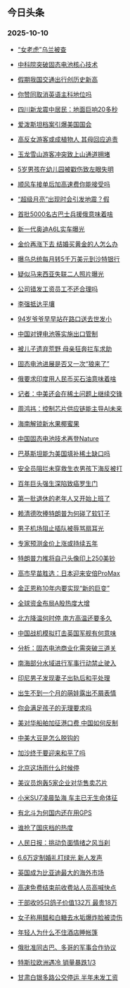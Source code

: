 ## 今日头条 
### 2025-10-10

+ [“女老虎”乌兰被查](https://www.toutiao.com/trending/7559190316423692339/?category_name=topic_innerflow&event_type=hot_board&log_pb=%257B%2522category_name%2522%253A%2522topic_innerflow%2522%252C%2522cluster_type%2522%253A%25222%2522%252C%2522enter_from%2522%253A%2522click_category%2522%252C%2522entrance_hotspot%2522%253A%2522outside%2522%252C%2522event_type%2522%253A%2522hot_board%2522%252C%2522hot_board_cluster_id%2522%253A%25227559190316423692339%2522%252C%2522hot_board_impr_id%2522%253A%252220251010010952F6CC940AD9E51E43CBB1%2522%252C%2522jump_page%2522%253A%2522hot_board_page%2522%252C%2522location%2522%253A%2522news_hot_card%2522%252C%2522page_location%2522%253A%2522hot_board_page%2522%252C%2522source%2522%253A%2522trending_tab%2522%252C%2522style_id%2522%253A%252240132%2522%252C%2522title%2522%253A%2522%25E2%2580%259C%25E5%25A5%25B3%25E8%2580%2581%25E8%2599%258E%25E2%2580%259D%25E4%25B9%258C%25E5%2585%25B0%25E8%25A2%25AB%25E6%259F%25A5%2522%257D&rank=&style_id=40132&topic_id=7559190316423692339)

+ [中科院突破固态电池核心技术](https://www.toutiao.com/trending/7559188721443032639/?category_name=topic_innerflow&event_type=hot_board&log_pb=%257B%2522category_name%2522%253A%2522topic_innerflow%2522%252C%2522cluster_type%2522%253A%252213%2522%252C%2522enter_from%2522%253A%2522click_category%2522%252C%2522entrance_hotspot%2522%253A%2522outside%2522%252C%2522event_type%2522%253A%2522hot_board%2522%252C%2522hot_board_cluster_id%2522%253A%25227559188721443032639%2522%252C%2522hot_board_impr_id%2522%253A%252220251010010952F6CC940AD9E51E43CBB1%2522%252C%2522jump_page%2522%253A%2522hot_board_page%2522%252C%2522location%2522%253A%2522news_hot_card%2522%252C%2522page_location%2522%253A%2522hot_board_page%2522%252C%2522source%2522%253A%2522trending_tab%2522%252C%2522style_id%2522%253A%252240132%2522%252C%2522title%2522%253A%2522%25E4%25B8%25AD%25E7%25A7%2591%25E9%2599%25A2%25E7%25AA%2581%25E7%25A0%25B4%25E5%259B%25BA%25E6%2580%2581%25E7%2594%25B5%25E6%25B1%25A0%25E6%25A0%25B8%25E5%25BF%2583%25E6%258A%2580%25E6%259C%25AF%2522%257D&rank=&style_id=40132&topic_id=7559188721443032639)

+ [假期我国交通出行创历史新高](https://www.toutiao.com/article/7559074495626052130)

+ [你赞同取消英语主科地位吗](https://www.toutiao.com/trending/7559072431734931483/?category_name=topic_innerflow&event_type=hot_board&log_pb=%257B%2522category_name%2522%253A%2522topic_innerflow%2522%252C%2522cluster_type%2522%253A%252210%2522%252C%2522enter_from%2522%253A%2522click_category%2522%252C%2522entrance_hotspot%2522%253A%2522outside%2522%252C%2522event_type%2522%253A%2522hot_board%2522%252C%2522hot_board_cluster_id%2522%253A%25227559072431734931483%2522%252C%2522hot_board_impr_id%2522%253A%252220251010010952F6CC940AD9E51E43CBB1%2522%252C%2522jump_page%2522%253A%2522hot_board_page%2522%252C%2522location%2522%253A%2522news_hot_card%2522%252C%2522page_location%2522%253A%2522hot_board_page%2522%252C%2522source%2522%253A%2522trending_tab%2522%252C%2522style_id%2522%253A%252240132%2522%252C%2522title%2522%253A%2522%25E4%25BD%25A0%25E8%25B5%259E%25E5%2590%258C%25E5%258F%2596%25E6%25B6%2588%25E8%258B%25B1%25E8%25AF%25AD%25E4%25B8%25BB%25E7%25A7%2591%25E5%259C%25B0%25E4%25BD%258D%25E5%2590%2597%2522%257D&rank=&style_id=40132&topic_id=7559072431734931483)

+ [四川新龙震中居民：地面巨响20多秒](https://www.toutiao.com/trending/7559124224351309363/?category_name=topic_innerflow&event_type=hot_board&log_pb=%257B%2522category_name%2522%253A%2522topic_innerflow%2522%252C%2522cluster_type%2522%253A%25221%2522%252C%2522enter_from%2522%253A%2522click_category%2522%252C%2522entrance_hotspot%2522%253A%2522outside%2522%252C%2522event_type%2522%253A%2522hot_board%2522%252C%2522hot_board_cluster_id%2522%253A%25227559124224351309363%2522%252C%2522hot_board_impr_id%2522%253A%252220251010010952F6CC940AD9E51E43CBB1%2522%252C%2522jump_page%2522%253A%2522hot_board_page%2522%252C%2522location%2522%253A%2522news_hot_card%2522%252C%2522page_location%2522%253A%2522hot_board_page%2522%252C%2522source%2522%253A%2522trending_tab%2522%252C%2522style_id%2522%253A%252240132%2522%252C%2522title%2522%253A%2522%25E5%259B%259B%25E5%25B7%259D%25E6%2596%25B0%25E9%25BE%2599%25E9%259C%2587%25E4%25B8%25AD%25E5%25B1%2585%25E6%25B0%2591%25EF%25BC%259A%25E5%259C%25B0%25E9%259D%25A2%25E5%25B7%25A8%25E5%2593%258D20%25E5%25A4%259A%25E7%25A7%2592%2522%257D&rank=&style_id=40132&topic_id=7559124224351309363)

+ [爱泼斯坦档案引爆美国国会](https://www.toutiao.com/trending/7559210423195536915/?category_name=topic_innerflow&event_type=hot_board&log_pb=%257B%2522category_name%2522%253A%2522topic_innerflow%2522%252C%2522cluster_type%2522%253A%252213%2522%252C%2522enter_from%2522%253A%2522click_category%2522%252C%2522entrance_hotspot%2522%253A%2522outside%2522%252C%2522event_type%2522%253A%2522hot_board%2522%252C%2522hot_board_cluster_id%2522%253A%25227559210423195536915%2522%252C%2522hot_board_impr_id%2522%253A%252220251010010952F6CC940AD9E51E43CBB1%2522%252C%2522jump_page%2522%253A%2522hot_board_page%2522%252C%2522location%2522%253A%2522news_hot_card%2522%252C%2522page_location%2522%253A%2522hot_board_page%2522%252C%2522source%2522%253A%2522trending_tab%2522%252C%2522style_id%2522%253A%252240132%2522%252C%2522title%2522%253A%2522%25E7%2588%25B1%25E6%25B3%25BC%25E6%2596%25AF%25E5%259D%25A6%25E6%25A1%25A3%25E6%25A1%2588%25E5%25BC%2595%25E7%2588%2586%25E7%25BE%258E%25E5%259B%25BD%25E5%259B%25BD%25E4%25BC%259A%2522%257D&rank=&style_id=40132&topic_id=7559210423195536915)

+ [高反女游客或成植物人 其母回应追责](https://www.toutiao.com/trending/7558569106921062446/?category_name=topic_innerflow&event_type=hot_board&log_pb=%257B%2522category_name%2522%253A%2522topic_innerflow%2522%252C%2522cluster_type%2522%253A%25226%2522%252C%2522enter_from%2522%253A%2522click_category%2522%252C%2522entrance_hotspot%2522%253A%2522outside%2522%252C%2522event_type%2522%253A%2522hot_board%2522%252C%2522hot_board_cluster_id%2522%253A%25227558569106921062446%2522%252C%2522hot_board_impr_id%2522%253A%252220251010010952F6CC940AD9E51E43CBB1%2522%252C%2522jump_page%2522%253A%2522hot_board_page%2522%252C%2522location%2522%253A%2522news_hot_card%2522%252C%2522page_location%2522%253A%2522hot_board_page%2522%252C%2522source%2522%253A%2522trending_tab%2522%252C%2522style_id%2522%253A%252240132%2522%252C%2522title%2522%253A%2522%25E9%25AB%2598%25E5%258F%258D%25E5%25A5%25B3%25E6%25B8%25B8%25E5%25AE%25A2%25E6%2588%2596%25E6%2588%2590%25E6%25A4%258D%25E7%2589%25A9%25E4%25BA%25BA%2B%25E5%2585%25B6%25E6%25AF%258D%25E5%259B%259E%25E5%25BA%2594%25E8%25BF%25BD%25E8%25B4%25A3%2522%257D&rank=&style_id=40132&topic_id=7558569106921062446)

+ [玉龙雪山游客冲突致上山通道拥堵](https://www.toutiao.com/trending/7559078865827397651/?category_name=topic_innerflow&event_type=hot_board&log_pb=%257B%2522category_name%2522%253A%2522topic_innerflow%2522%252C%2522cluster_type%2522%253A%25226%2522%252C%2522enter_from%2522%253A%2522click_category%2522%252C%2522entrance_hotspot%2522%253A%2522outside%2522%252C%2522event_type%2522%253A%2522hot_board%2522%252C%2522hot_board_cluster_id%2522%253A%25227559078865827397651%2522%252C%2522hot_board_impr_id%2522%253A%252220251010010952F6CC940AD9E51E43CBB1%2522%252C%2522jump_page%2522%253A%2522hot_board_page%2522%252C%2522location%2522%253A%2522news_hot_card%2522%252C%2522page_location%2522%253A%2522hot_board_page%2522%252C%2522source%2522%253A%2522trending_tab%2522%252C%2522style_id%2522%253A%252240132%2522%252C%2522title%2522%253A%2522%25E7%258E%2589%25E9%25BE%2599%25E9%259B%25AA%25E5%25B1%25B1%25E6%25B8%25B8%25E5%25AE%25A2%25E5%2586%25B2%25E7%25AA%2581%25E8%2587%25B4%25E4%25B8%258A%25E5%25B1%25B1%25E9%2580%259A%25E9%2581%2593%25E6%258B%25A5%25E5%25A0%25B5%2522%257D&rank=&style_id=40132&topic_id=7559078865827397651)

+ [5岁男孩在幼儿园被戳伤致左眼失明](https://www.toutiao.com/trending/7558629009345806390/?category_name=topic_innerflow&event_type=hot_board&log_pb=%257B%2522category_name%2522%253A%2522topic_innerflow%2522%252C%2522cluster_type%2522%253A%25226%2522%252C%2522enter_from%2522%253A%2522click_category%2522%252C%2522entrance_hotspot%2522%253A%2522outside%2522%252C%2522event_type%2522%253A%2522hot_board%2522%252C%2522hot_board_cluster_id%2522%253A%25227558629009345806390%2522%252C%2522hot_board_impr_id%2522%253A%252220251010010952F6CC940AD9E51E43CBB1%2522%252C%2522jump_page%2522%253A%2522hot_board_page%2522%252C%2522location%2522%253A%2522news_hot_card%2522%252C%2522page_location%2522%253A%2522hot_board_page%2522%252C%2522source%2522%253A%2522trending_tab%2522%252C%2522style_id%2522%253A%252240132%2522%252C%2522title%2522%253A%25225%25E5%25B2%2581%25E7%2594%25B7%25E5%25AD%25A9%25E5%259C%25A8%25E5%25B9%25BC%25E5%2584%25BF%25E5%259B%25AD%25E8%25A2%25AB%25E6%2588%25B3%25E4%25BC%25A4%25E8%2587%25B4%25E5%25B7%25A6%25E7%259C%25BC%25E5%25A4%25B1%25E6%2598%258E%2522%257D&rank=&style_id=40132&topic_id=7558629009345806390)

+ [顺风车接单后加高速费你能接受吗](https://www.toutiao.com/trending/7558923049232678931/?category_name=topic_innerflow&event_type=hot_board&log_pb=%257B%2522category_name%2522%253A%2522topic_innerflow%2522%252C%2522cluster_type%2522%253A%252210%2522%252C%2522enter_from%2522%253A%2522click_category%2522%252C%2522entrance_hotspot%2522%253A%2522outside%2522%252C%2522event_type%2522%253A%2522hot_board%2522%252C%2522hot_board_cluster_id%2522%253A%25227558923049232678931%2522%252C%2522hot_board_impr_id%2522%253A%252220251010010952F6CC940AD9E51E43CBB1%2522%252C%2522jump_page%2522%253A%2522hot_board_page%2522%252C%2522location%2522%253A%2522news_hot_card%2522%252C%2522page_location%2522%253A%2522hot_board_page%2522%252C%2522source%2522%253A%2522trending_tab%2522%252C%2522style_id%2522%253A%252240132%2522%252C%2522title%2522%253A%2522%25E9%25A1%25BA%25E9%25A3%258E%25E8%25BD%25A6%25E6%258E%25A5%25E5%258D%2595%25E5%2590%258E%25E5%258A%25A0%25E9%25AB%2598%25E9%2580%259F%25E8%25B4%25B9%25E4%25BD%25A0%25E8%2583%25BD%25E6%258E%25A5%25E5%258F%2597%25E5%2590%2597%2522%257D&rank=&style_id=40132&topic_id=7558923049232678931)

+ [“超级月亮”出现时会引发地震？假](https://www.toutiao.com/trending/7559221563191525417/?category_name=topic_innerflow&event_type=hot_board&log_pb=%257B%2522category_name%2522%253A%2522topic_innerflow%2522%252C%2522cluster_type%2522%253A%25222%2522%252C%2522enter_from%2522%253A%2522click_category%2522%252C%2522entrance_hotspot%2522%253A%2522outside%2522%252C%2522event_type%2522%253A%2522hot_board%2522%252C%2522hot_board_cluster_id%2522%253A%25227559221563191525417%2522%252C%2522hot_board_impr_id%2522%253A%252220251010010952F6CC940AD9E51E43CBB1%2522%252C%2522jump_page%2522%253A%2522hot_board_page%2522%252C%2522location%2522%253A%2522news_hot_card%2522%252C%2522page_location%2522%253A%2522hot_board_page%2522%252C%2522source%2522%253A%2522trending_tab%2522%252C%2522style_id%2522%253A%252240132%2522%252C%2522title%2522%253A%2522%25E2%2580%259C%25E8%25B6%2585%25E7%25BA%25A7%25E6%259C%2588%25E4%25BA%25AE%25E2%2580%259D%25E5%2587%25BA%25E7%258E%25B0%25E6%2597%25B6%25E4%25BC%259A%25E5%25BC%2595%25E5%258F%2591%25E5%259C%25B0%25E9%259C%2587%25EF%25BC%259F%25E5%2581%2587%2522%257D&rank=&style_id=40132&topic_id=7559221563191525417)

+ [首批5000名古巴士兵援俄意味着啥](https://www.toutiao.com/trending/7559148847474150954/?category_name=topic_innerflow&event_type=hot_board&log_pb=%257B%2522category_name%2522%253A%2522topic_innerflow%2522%252C%2522cluster_type%2522%253A%252213%2522%252C%2522enter_from%2522%253A%2522click_category%2522%252C%2522entrance_hotspot%2522%253A%2522outside%2522%252C%2522event_type%2522%253A%2522hot_board%2522%252C%2522hot_board_cluster_id%2522%253A%25227559148847474150954%2522%252C%2522hot_board_impr_id%2522%253A%252220251010010952F6CC940AD9E51E43CBB1%2522%252C%2522jump_page%2522%253A%2522hot_board_page%2522%252C%2522location%2522%253A%2522news_hot_card%2522%252C%2522page_location%2522%253A%2522hot_board_page%2522%252C%2522source%2522%253A%2522trending_tab%2522%252C%2522style_id%2522%253A%252240132%2522%252C%2522title%2522%253A%2522%25E9%25A6%2596%25E6%2589%25B95000%25E5%2590%258D%25E5%258F%25A4%25E5%25B7%25B4%25E5%25A3%25AB%25E5%2585%25B5%25E6%258F%25B4%25E4%25BF%2584%25E6%2584%258F%25E5%2591%25B3%25E7%259D%2580%25E5%2595%25A5%2522%257D&rank=&style_id=40132&topic_id=7559148847474150954)

+ [新一代奥迪A6L实车曝光](https://www.toutiao.com/trending/7558350514426478628/?category_name=topic_innerflow&event_type=hot_board&log_pb=%257B%2522category_name%2522%253A%2522topic_innerflow%2522%252C%2522cluster_type%2522%253A%25222%2522%252C%2522enter_from%2522%253A%2522click_category%2522%252C%2522entrance_hotspot%2522%253A%2522outside%2522%252C%2522event_type%2522%253A%2522hot_board%2522%252C%2522hot_board_cluster_id%2522%253A%25227558350514426478628%2522%252C%2522hot_board_impr_id%2522%253A%252220251010010952F6CC940AD9E51E43CBB1%2522%252C%2522jump_page%2522%253A%2522hot_board_page%2522%252C%2522location%2522%253A%2522news_hot_card%2522%252C%2522page_location%2522%253A%2522hot_board_page%2522%252C%2522source%2522%253A%2522trending_tab%2522%252C%2522style_id%2522%253A%252240132%2522%252C%2522title%2522%253A%2522%25E6%2596%25B0%25E4%25B8%2580%25E4%25BB%25A3%25E5%25A5%25A5%25E8%25BF%25AAA6L%25E5%25AE%259E%25E8%25BD%25A6%25E6%259B%259D%25E5%2585%2589%2522%257D&rank=&style_id=40132&topic_id=7558350514426478628)

+ [金价再涨下去 结婚买黄金的人怎么办](https://www.toutiao.com/trending/7559159167122935339/?category_name=topic_innerflow&event_type=hot_board&log_pb=%257B%2522category_name%2522%253A%2522topic_innerflow%2522%252C%2522cluster_type%2522%253A%252213%2522%252C%2522enter_from%2522%253A%2522click_category%2522%252C%2522entrance_hotspot%2522%253A%2522outside%2522%252C%2522event_type%2522%253A%2522hot_board%2522%252C%2522hot_board_cluster_id%2522%253A%25227559159167122935339%2522%252C%2522hot_board_impr_id%2522%253A%252220251010010952F6CC940AD9E51E43CBB1%2522%252C%2522jump_page%2522%253A%2522hot_board_page%2522%252C%2522location%2522%253A%2522news_hot_card%2522%252C%2522page_location%2522%253A%2522hot_board_page%2522%252C%2522source%2522%253A%2522trending_tab%2522%252C%2522style_id%2522%253A%252240132%2522%252C%2522title%2522%253A%2522%25E9%2587%2591%25E4%25BB%25B7%25E5%2586%258D%25E6%25B6%25A8%25E4%25B8%258B%25E5%258E%25BB%2B%25E7%25BB%2593%25E5%25A9%259A%25E4%25B9%25B0%25E9%25BB%2584%25E9%2587%2591%25E7%259A%2584%25E4%25BA%25BA%25E6%2580%258E%25E4%25B9%2588%25E5%258A%259E%2522%257D&rank=&style_id=40132&topic_id=7559159167122935339)

+ [曝乌总统每月转5千万美元到沙特银行](https://www.toutiao.com/trending/7558850633474883620/?category_name=topic_innerflow&event_type=hot_board&log_pb=%257B%2522category_name%2522%253A%2522topic_innerflow%2522%252C%2522cluster_type%2522%253A%25220%2522%252C%2522enter_from%2522%253A%2522click_category%2522%252C%2522entrance_hotspot%2522%253A%2522outside%2522%252C%2522event_type%2522%253A%2522hot_board%2522%252C%2522hot_board_cluster_id%2522%253A%25227558850633474883620%2522%252C%2522hot_board_impr_id%2522%253A%252220251010010952F6CC940AD9E51E43CBB1%2522%252C%2522jump_page%2522%253A%2522hot_board_page%2522%252C%2522location%2522%253A%2522news_hot_card%2522%252C%2522page_location%2522%253A%2522hot_board_page%2522%252C%2522source%2522%253A%2522trending_tab%2522%252C%2522style_id%2522%253A%252240132%2522%252C%2522title%2522%253A%2522%25E6%259B%259D%25E4%25B9%258C%25E6%2580%25BB%25E7%25BB%259F%25E6%25AF%258F%25E6%259C%2588%25E8%25BD%25AC5%25E5%258D%2583%25E4%25B8%2587%25E7%25BE%258E%25E5%2585%2583%25E5%2588%25B0%25E6%25B2%2599%25E7%2589%25B9%25E9%2593%25B6%25E8%25A1%258C%2522%257D&rank=&style_id=40132&topic_id=7558850633474883620)

+ [疑似马来西亚失联二人照片曝光](https://www.toutiao.com/trending/7558410299029258290/?category_name=topic_innerflow&event_type=hot_board&log_pb=%257B%2522category_name%2522%253A%2522topic_innerflow%2522%252C%2522cluster_type%2522%253A%25221%2522%252C%2522enter_from%2522%253A%2522click_category%2522%252C%2522entrance_hotspot%2522%253A%2522outside%2522%252C%2522event_type%2522%253A%2522hot_board%2522%252C%2522hot_board_cluster_id%2522%253A%25227558410299029258290%2522%252C%2522hot_board_impr_id%2522%253A%252220251010010952F6CC940AD9E51E43CBB1%2522%252C%2522jump_page%2522%253A%2522hot_board_page%2522%252C%2522location%2522%253A%2522news_hot_card%2522%252C%2522page_location%2522%253A%2522hot_board_page%2522%252C%2522source%2522%253A%2522trending_tab%2522%252C%2522style_id%2522%253A%252240132%2522%252C%2522title%2522%253A%2522%25E7%2596%2591%25E4%25BC%25BC%25E9%25A9%25AC%25E6%259D%25A5%25E8%25A5%25BF%25E4%25BA%259A%25E5%25A4%25B1%25E8%2581%2594%25E4%25BA%258C%25E4%25BA%25BA%25E7%2585%25A7%25E7%2589%2587%25E6%259B%259D%25E5%2585%2589%2522%257D&rank=&style_id=40132&topic_id=7558410299029258290)

+ [公司错发工资员工不还合理吗](https://www.toutiao.com/trending/7559128006799933503/?category_name=topic_innerflow&event_type=hot_board&log_pb=%257B%2522category_name%2522%253A%2522topic_innerflow%2522%252C%2522cluster_type%2522%253A%252210%2522%252C%2522enter_from%2522%253A%2522click_category%2522%252C%2522entrance_hotspot%2522%253A%2522outside%2522%252C%2522event_type%2522%253A%2522hot_board%2522%252C%2522hot_board_cluster_id%2522%253A%25227559128006799933503%2522%252C%2522hot_board_impr_id%2522%253A%252220251010010952F6CC940AD9E51E43CBB1%2522%252C%2522jump_page%2522%253A%2522hot_board_page%2522%252C%2522location%2522%253A%2522news_hot_card%2522%252C%2522page_location%2522%253A%2522hot_board_page%2522%252C%2522source%2522%253A%2522trending_tab%2522%252C%2522style_id%2522%253A%252240132%2522%252C%2522title%2522%253A%2522%25E5%2585%25AC%25E5%258F%25B8%25E9%2594%2599%25E5%258F%2591%25E5%25B7%25A5%25E8%25B5%2584%25E5%2591%2598%25E5%25B7%25A5%25E4%25B8%258D%25E8%25BF%2598%25E5%2590%2588%25E7%2590%2586%25E5%2590%2597%2522%257D&rank=&style_id=40132&topic_id=7559128006799933503)

+ [李强抵达平壤](https://www.toutiao.com/trending/7558294411412078628/?category_name=topic_innerflow&event_type=hot_board&log_pb=%257B%2522category_name%2522%253A%2522topic_innerflow%2522%252C%2522cluster_type%2522%253A%25222%2522%252C%2522enter_from%2522%253A%2522click_category%2522%252C%2522entrance_hotspot%2522%253A%2522outside%2522%252C%2522event_type%2522%253A%2522hot_board%2522%252C%2522hot_board_cluster_id%2522%253A%25227558294411412078628%2522%252C%2522hot_board_impr_id%2522%253A%252220251010010952F6CC940AD9E51E43CBB1%2522%252C%2522jump_page%2522%253A%2522hot_board_page%2522%252C%2522location%2522%253A%2522news_hot_card%2522%252C%2522page_location%2522%253A%2522hot_board_page%2522%252C%2522source%2522%253A%2522trending_tab%2522%252C%2522style_id%2522%253A%252240132%2522%252C%2522title%2522%253A%2522%25E6%259D%258E%25E5%25BC%25BA%25E6%258A%25B5%25E8%25BE%25BE%25E5%25B9%25B3%25E5%25A3%25A4%2522%257D&rank=&style_id=40132&topic_id=7558294411412078628)

+ [94岁爷爷早早站在路口送去世发小](https://www.toutiao.com/trending/7558767512725389355/?category_name=topic_innerflow&event_type=hot_board&log_pb=%257B%2522category_name%2522%253A%2522topic_innerflow%2522%252C%2522cluster_type%2522%253A%25224%2522%252C%2522enter_from%2522%253A%2522click_category%2522%252C%2522entrance_hotspot%2522%253A%2522outside%2522%252C%2522event_type%2522%253A%2522hot_board%2522%252C%2522hot_board_cluster_id%2522%253A%25227558767512725389355%2522%252C%2522hot_board_impr_id%2522%253A%252220251010010952F6CC940AD9E51E43CBB1%2522%252C%2522jump_page%2522%253A%2522hot_board_page%2522%252C%2522location%2522%253A%2522news_hot_card%2522%252C%2522page_location%2522%253A%2522hot_board_page%2522%252C%2522source%2522%253A%2522trending_tab%2522%252C%2522style_id%2522%253A%252240132%2522%252C%2522title%2522%253A%252294%25E5%25B2%2581%25E7%2588%25B7%25E7%2588%25B7%25E6%2597%25A9%25E6%2597%25A9%25E7%25AB%2599%25E5%259C%25A8%25E8%25B7%25AF%25E5%258F%25A3%25E9%2580%2581%25E5%258E%25BB%25E4%25B8%2596%25E5%258F%2591%25E5%25B0%258F%2522%257D&rank=&style_id=40132&topic_id=7558767512725389355)

+ [中国对锂电池等实施出口管制](https://www.toutiao.com/trending/7559144907575197706/?category_name=topic_innerflow&event_type=hot_board&log_pb=%257B%2522category_name%2522%253A%2522topic_innerflow%2522%252C%2522cluster_type%2522%253A%25228%2522%252C%2522enter_from%2522%253A%2522click_category%2522%252C%2522entrance_hotspot%2522%253A%2522outside%2522%252C%2522event_type%2522%253A%2522hot_board%2522%252C%2522hot_board_cluster_id%2522%253A%25227559144907575197706%2522%252C%2522hot_board_impr_id%2522%253A%252220251010010952F6CC940AD9E51E43CBB1%2522%252C%2522jump_page%2522%253A%2522hot_board_page%2522%252C%2522location%2522%253A%2522news_hot_card%2522%252C%2522page_location%2522%253A%2522hot_board_page%2522%252C%2522source%2522%253A%2522trending_tab%2522%252C%2522style_id%2522%253A%252240132%2522%252C%2522title%2522%253A%2522%25E4%25B8%25AD%25E5%259B%25BD%25E5%25AF%25B9%25E9%2594%2582%25E7%2594%25B5%25E6%25B1%25A0%25E7%25AD%2589%25E5%25AE%259E%25E6%2596%25BD%25E5%2587%25BA%25E5%258F%25A3%25E7%25AE%25A1%25E5%2588%25B6%2522%257D&rank=&style_id=40132&topic_id=7559144907575197706)

+ [被儿子遗弃荒野 母亲狂奔拦车求助](https://www.toutiao.com/trending/7558999202651488275/?category_name=topic_innerflow&event_type=hot_board&log_pb=%257B%2522category_name%2522%253A%2522topic_innerflow%2522%252C%2522cluster_type%2522%253A%25228%2522%252C%2522enter_from%2522%253A%2522click_category%2522%252C%2522entrance_hotspot%2522%253A%2522outside%2522%252C%2522event_type%2522%253A%2522hot_board%2522%252C%2522hot_board_cluster_id%2522%253A%25227558999202651488275%2522%252C%2522hot_board_impr_id%2522%253A%252220251010010952F6CC940AD9E51E43CBB1%2522%252C%2522jump_page%2522%253A%2522hot_board_page%2522%252C%2522location%2522%253A%2522news_hot_card%2522%252C%2522page_location%2522%253A%2522hot_board_page%2522%252C%2522source%2522%253A%2522trending_tab%2522%252C%2522style_id%2522%253A%252240132%2522%252C%2522title%2522%253A%2522%25E8%25A2%25AB%25E5%2584%25BF%25E5%25AD%2590%25E9%2581%2597%25E5%25BC%2583%25E8%258D%2592%25E9%2587%258E%2B%25E6%25AF%258D%25E4%25BA%25B2%25E7%258B%2582%25E5%25A5%2594%25E6%258B%25A6%25E8%25BD%25A6%25E6%25B1%2582%25E5%258A%25A9%2522%257D&rank=&style_id=40132&topic_id=7558999202651488275)

+ [固态电池进展是否又一次“狼来了”](https://www.toutiao.com/trending/7559222987472244250/?category_name=topic_innerflow&event_type=hot_board&log_pb=%257B%2522category_name%2522%253A%2522topic_innerflow%2522%252C%2522cluster_type%2522%253A%252213%2522%252C%2522enter_from%2522%253A%2522click_category%2522%252C%2522entrance_hotspot%2522%253A%2522outside%2522%252C%2522event_type%2522%253A%2522hot_board%2522%252C%2522hot_board_cluster_id%2522%253A%25227559222987472244250%2522%252C%2522hot_board_impr_id%2522%253A%252220251010010952F6CC940AD9E51E43CBB1%2522%252C%2522jump_page%2522%253A%2522hot_board_page%2522%252C%2522location%2522%253A%2522news_hot_card%2522%252C%2522page_location%2522%253A%2522hot_board_page%2522%252C%2522source%2522%253A%2522trending_tab%2522%252C%2522style_id%2522%253A%252240132%2522%252C%2522title%2522%253A%2522%25E5%259B%25BA%25E6%2580%2581%25E7%2594%25B5%25E6%25B1%25A0%25E8%25BF%259B%25E5%25B1%2595%25E6%2598%25AF%25E5%2590%25A6%25E5%258F%2588%25E4%25B8%2580%25E6%25AC%25A1%25E2%2580%259C%25E7%258B%25BC%25E6%259D%25A5%25E4%25BA%2586%25E2%2580%259D%2522%257D&rank=&style_id=40132&topic_id=7559222987472244250)

+ [俄要求印度用人民币买石油意味着啥](https://www.toutiao.com/trending/7559157439108255251/?category_name=topic_innerflow&event_type=hot_board&log_pb=%257B%2522category_name%2522%253A%2522topic_innerflow%2522%252C%2522cluster_type%2522%253A%252213%2522%252C%2522enter_from%2522%253A%2522click_category%2522%252C%2522entrance_hotspot%2522%253A%2522outside%2522%252C%2522event_type%2522%253A%2522hot_board%2522%252C%2522hot_board_cluster_id%2522%253A%25227559157439108255251%2522%252C%2522hot_board_impr_id%2522%253A%252220251010010952F6CC940AD9E51E43CBB1%2522%252C%2522jump_page%2522%253A%2522hot_board_page%2522%252C%2522location%2522%253A%2522news_hot_card%2522%252C%2522page_location%2522%253A%2522hot_board_page%2522%252C%2522source%2522%253A%2522trending_tab%2522%252C%2522style_id%2522%253A%252240132%2522%252C%2522title%2522%253A%2522%25E4%25BF%2584%25E8%25A6%2581%25E6%25B1%2582%25E5%258D%25B0%25E5%25BA%25A6%25E7%2594%25A8%25E4%25BA%25BA%25E6%25B0%2591%25E5%25B8%2581%25E4%25B9%25B0%25E7%259F%25B3%25E6%25B2%25B9%25E6%2584%258F%25E5%2591%25B3%25E7%259D%2580%25E5%2595%25A5%2522%257D&rank=&style_id=40132&topic_id=7559157439108255251)

+ [记者：中美还会在稀土问题上继续交锋](https://www.toutiao.com/trending/7559218046980607497/?category_name=topic_innerflow&event_type=hot_board&log_pb=%257B%2522category_name%2522%253A%2522topic_innerflow%2522%252C%2522cluster_type%2522%253A%252213%2522%252C%2522enter_from%2522%253A%2522click_category%2522%252C%2522entrance_hotspot%2522%253A%2522outside%2522%252C%2522event_type%2522%253A%2522hot_board%2522%252C%2522hot_board_cluster_id%2522%253A%25227559218046980607497%2522%252C%2522hot_board_impr_id%2522%253A%252220251010010952F6CC940AD9E51E43CBB1%2522%252C%2522jump_page%2522%253A%2522hot_board_page%2522%252C%2522location%2522%253A%2522news_hot_card%2522%252C%2522page_location%2522%253A%2522hot_board_page%2522%252C%2522source%2522%253A%2522trending_tab%2522%252C%2522style_id%2522%253A%252240132%2522%252C%2522title%2522%253A%2522%25E8%25AE%25B0%25E8%2580%2585%25EF%25BC%259A%25E4%25B8%25AD%25E7%25BE%258E%25E8%25BF%2598%25E4%25BC%259A%25E5%259C%25A8%25E7%25A8%2580%25E5%259C%259F%25E9%2597%25AE%25E9%25A2%2598%25E4%25B8%258A%25E7%25BB%25A7%25E7%25BB%25AD%25E4%25BA%25A4%25E9%2594%258B%2522%257D&rank=&style_id=40132&topic_id=7559218046980607497)

+ [周鸿祎：控制芯片供应链能主导AI未来](https://www.toutiao.com/trending/7559233227404086823/?category_name=topic_innerflow&event_type=hot_board&log_pb=%257B%2522category_name%2522%253A%2522topic_innerflow%2522%252C%2522cluster_type%2522%253A%252213%2522%252C%2522enter_from%2522%253A%2522click_category%2522%252C%2522entrance_hotspot%2522%253A%2522outside%2522%252C%2522event_type%2522%253A%2522hot_board%2522%252C%2522hot_board_cluster_id%2522%253A%25227559233227404086823%2522%252C%2522hot_board_impr_id%2522%253A%252220251010010952F6CC940AD9E51E43CBB1%2522%252C%2522jump_page%2522%253A%2522hot_board_page%2522%252C%2522location%2522%253A%2522news_hot_card%2522%252C%2522page_location%2522%253A%2522hot_board_page%2522%252C%2522source%2522%253A%2522trending_tab%2522%252C%2522style_id%2522%253A%252240132%2522%252C%2522title%2522%253A%2522%25E5%2591%25A8%25E9%25B8%25BF%25E7%25A5%258E%25EF%25BC%259A%25E6%258E%25A7%25E5%2588%25B6%25E8%258A%25AF%25E7%2589%2587%25E4%25BE%259B%25E5%25BA%2594%25E9%2593%25BE%25E8%2583%25BD%25E4%25B8%25BB%25E5%25AF%25BCAI%25E6%259C%25AA%25E6%259D%25A5%2522%257D&rank=&style_id=40132&topic_id=7559233227404086823)

+ [海南解锁新水果椰蜜果](https://www.toutiao.com/trending/7559015984493985838/?category_name=topic_innerflow&event_type=hot_board&log_pb=%257B%2522category_name%2522%253A%2522topic_innerflow%2522%252C%2522cluster_type%2522%253A%25220%2522%252C%2522enter_from%2522%253A%2522click_category%2522%252C%2522entrance_hotspot%2522%253A%2522outside%2522%252C%2522event_type%2522%253A%2522hot_board%2522%252C%2522hot_board_cluster_id%2522%253A%25227559015984493985838%2522%252C%2522hot_board_impr_id%2522%253A%252220251010010952F6CC940AD9E51E43CBB1%2522%252C%2522jump_page%2522%253A%2522hot_board_page%2522%252C%2522location%2522%253A%2522news_hot_card%2522%252C%2522page_location%2522%253A%2522hot_board_page%2522%252C%2522source%2522%253A%2522trending_tab%2522%252C%2522style_id%2522%253A%252240132%2522%252C%2522title%2522%253A%2522%25E6%25B5%25B7%25E5%258D%2597%25E8%25A7%25A3%25E9%2594%2581%25E6%2596%25B0%25E6%25B0%25B4%25E6%259E%259C%25E6%25A4%25B0%25E8%259C%259C%25E6%259E%259C%2522%257D&rank=&style_id=40132&topic_id=7559015984493985838)

+ [中国固态电池技术再登Nature](https://www.toutiao.com/trending/7559177925518429746/?category_name=topic_innerflow&event_type=hot_board&log_pb=%257B%2522category_name%2522%253A%2522topic_innerflow%2522%252C%2522cluster_type%2522%253A%252213%2522%252C%2522enter_from%2522%253A%2522click_category%2522%252C%2522entrance_hotspot%2522%253A%2522outside%2522%252C%2522event_type%2522%253A%2522hot_board%2522%252C%2522hot_board_cluster_id%2522%253A%25227559177925518429746%2522%252C%2522hot_board_impr_id%2522%253A%252220251010010952F6CC940AD9E51E43CBB1%2522%252C%2522jump_page%2522%253A%2522hot_board_page%2522%252C%2522location%2522%253A%2522news_hot_card%2522%252C%2522page_location%2522%253A%2522hot_board_page%2522%252C%2522source%2522%253A%2522trending_tab%2522%252C%2522style_id%2522%253A%252240132%2522%252C%2522title%2522%253A%2522%25E4%25B8%25AD%25E5%259B%25BD%25E5%259B%25BA%25E6%2580%2581%25E7%2594%25B5%25E6%25B1%25A0%25E6%258A%2580%25E6%259C%25AF%25E5%2586%258D%25E7%2599%25BBNature%2522%257D&rank=&style_id=40132&topic_id=7559177925518429746)

+ [巴基斯坦能为美国填补稀土缺口吗](https://www.toutiao.com/trending/7559169403758054939/?category_name=topic_innerflow&event_type=hot_board&log_pb=%257B%2522category_name%2522%253A%2522topic_innerflow%2522%252C%2522cluster_type%2522%253A%252213%2522%252C%2522enter_from%2522%253A%2522click_category%2522%252C%2522entrance_hotspot%2522%253A%2522outside%2522%252C%2522event_type%2522%253A%2522hot_board%2522%252C%2522hot_board_cluster_id%2522%253A%25227559169403758054939%2522%252C%2522hot_board_impr_id%2522%253A%252220251010010952F6CC940AD9E51E43CBB1%2522%252C%2522jump_page%2522%253A%2522hot_board_page%2522%252C%2522location%2522%253A%2522news_hot_card%2522%252C%2522page_location%2522%253A%2522hot_board_page%2522%252C%2522source%2522%253A%2522trending_tab%2522%252C%2522style_id%2522%253A%252240132%2522%252C%2522title%2522%253A%2522%25E5%25B7%25B4%25E5%259F%25BA%25E6%2596%25AF%25E5%259D%25A6%25E8%2583%25BD%25E4%25B8%25BA%25E7%25BE%258E%25E5%259B%25BD%25E5%25A1%25AB%25E8%25A1%25A5%25E7%25A8%2580%25E5%259C%259F%25E7%25BC%25BA%25E5%258F%25A3%25E5%2590%2597%2522%257D&rank=&style_id=40132&topic_id=7559169403758054939)

+ [安全员阻拦未穿救生衣男孩下海反被打](https://www.toutiao.com/trending/7558807287985913865/?category_name=topic_innerflow&event_type=hot_board&log_pb=%257B%2522category_name%2522%253A%2522topic_innerflow%2522%252C%2522cluster_type%2522%253A%25226%2522%252C%2522enter_from%2522%253A%2522click_category%2522%252C%2522entrance_hotspot%2522%253A%2522outside%2522%252C%2522event_type%2522%253A%2522hot_board%2522%252C%2522hot_board_cluster_id%2522%253A%25227558807287985913865%2522%252C%2522hot_board_impr_id%2522%253A%252220251010010952F6CC940AD9E51E43CBB1%2522%252C%2522jump_page%2522%253A%2522hot_board_page%2522%252C%2522location%2522%253A%2522news_hot_card%2522%252C%2522page_location%2522%253A%2522hot_board_page%2522%252C%2522source%2522%253A%2522trending_tab%2522%252C%2522style_id%2522%253A%252240132%2522%252C%2522title%2522%253A%2522%25E5%25AE%2589%25E5%2585%25A8%25E5%2591%2598%25E9%2598%25BB%25E6%258B%25A6%25E6%259C%25AA%25E7%25A9%25BF%25E6%2595%2591%25E7%2594%259F%25E8%25A1%25A3%25E7%2594%25B7%25E5%25AD%25A9%25E4%25B8%258B%25E6%25B5%25B7%25E5%258F%258D%25E8%25A2%25AB%25E6%2589%2593%2522%257D&rank=&style_id=40132&topic_id=7558807287985913865)

+ [百年巨头强生深陷致癌罗生门](https://www.toutiao.com/trending/7559190985641561646/?category_name=topic_innerflow&event_type=hot_board&log_pb=%257B%2522category_name%2522%253A%2522topic_innerflow%2522%252C%2522cluster_type%2522%253A%252213%2522%252C%2522enter_from%2522%253A%2522click_category%2522%252C%2522entrance_hotspot%2522%253A%2522outside%2522%252C%2522event_type%2522%253A%2522hot_board%2522%252C%2522hot_board_cluster_id%2522%253A%25227559190985641561646%2522%252C%2522hot_board_impr_id%2522%253A%252220251010010952F6CC940AD9E51E43CBB1%2522%252C%2522jump_page%2522%253A%2522hot_board_page%2522%252C%2522location%2522%253A%2522news_hot_card%2522%252C%2522page_location%2522%253A%2522hot_board_page%2522%252C%2522source%2522%253A%2522trending_tab%2522%252C%2522style_id%2522%253A%252240132%2522%252C%2522title%2522%253A%2522%25E7%2599%25BE%25E5%25B9%25B4%25E5%25B7%25A8%25E5%25A4%25B4%25E5%25BC%25BA%25E7%2594%259F%25E6%25B7%25B1%25E9%2599%25B7%25E8%2587%25B4%25E7%2599%258C%25E7%25BD%2597%25E7%2594%259F%25E9%2597%25A8%2522%257D&rank=&style_id=40132&topic_id=7559190985641561646)

+ [第一批退休的老年人又开始上班了](https://www.toutiao.com/trending/7559063115246079530/?category_name=topic_innerflow&event_type=hot_board&log_pb=%257B%2522category_name%2522%253A%2522topic_innerflow%2522%252C%2522cluster_type%2522%253A%252213%2522%252C%2522enter_from%2522%253A%2522click_category%2522%252C%2522entrance_hotspot%2522%253A%2522outside%2522%252C%2522event_type%2522%253A%2522hot_board%2522%252C%2522hot_board_cluster_id%2522%253A%25227559063115246079530%2522%252C%2522hot_board_impr_id%2522%253A%252220251010010952F6CC940AD9E51E43CBB1%2522%252C%2522jump_page%2522%253A%2522hot_board_page%2522%252C%2522location%2522%253A%2522news_hot_card%2522%252C%2522page_location%2522%253A%2522hot_board_page%2522%252C%2522source%2522%253A%2522trending_tab%2522%252C%2522style_id%2522%253A%252240132%2522%252C%2522title%2522%253A%2522%25E7%25AC%25AC%25E4%25B8%2580%25E6%2589%25B9%25E9%2580%2580%25E4%25BC%2591%25E7%259A%2584%25E8%2580%2581%25E5%25B9%25B4%25E4%25BA%25BA%25E5%258F%2588%25E5%25BC%2580%25E5%25A7%258B%25E4%25B8%258A%25E7%258F%25AD%25E4%25BA%2586%2522%257D&rank=&style_id=40132&topic_id=7559063115246079530)

+ [赖清德吹捧特朗普为何碰了软钉子](https://www.toutiao.com/trending/7559235550062841407/?category_name=topic_innerflow&event_type=hot_board&log_pb=%257B%2522category_name%2522%253A%2522topic_innerflow%2522%252C%2522cluster_type%2522%253A%252213%2522%252C%2522enter_from%2522%253A%2522click_category%2522%252C%2522entrance_hotspot%2522%253A%2522outside%2522%252C%2522event_type%2522%253A%2522hot_board%2522%252C%2522hot_board_cluster_id%2522%253A%25227559235550062841407%2522%252C%2522hot_board_impr_id%2522%253A%252220251010010952F6CC940AD9E51E43CBB1%2522%252C%2522jump_page%2522%253A%2522hot_board_page%2522%252C%2522location%2522%253A%2522news_hot_card%2522%252C%2522page_location%2522%253A%2522hot_board_page%2522%252C%2522source%2522%253A%2522trending_tab%2522%252C%2522style_id%2522%253A%252240132%2522%252C%2522title%2522%253A%2522%25E8%25B5%2596%25E6%25B8%2585%25E5%25BE%25B7%25E5%2590%25B9%25E6%258D%25A7%25E7%2589%25B9%25E6%259C%2597%25E6%2599%25AE%25E4%25B8%25BA%25E4%25BD%2595%25E7%25A2%25B0%25E4%25BA%2586%25E8%25BD%25AF%25E9%2592%2589%25E5%25AD%2590%2522%257D&rank=&style_id=40132&topic_id=7559235550062841407)

+ [男子机场阻止插队被辱骂扇耳光](https://www.toutiao.com/trending/7558933894712590372/?category_name=topic_innerflow&event_type=hot_board&log_pb=%257B%2522category_name%2522%253A%2522topic_innerflow%2522%252C%2522cluster_type%2522%253A%25220%2522%252C%2522enter_from%2522%253A%2522click_category%2522%252C%2522entrance_hotspot%2522%253A%2522outside%2522%252C%2522event_type%2522%253A%2522hot_board%2522%252C%2522hot_board_cluster_id%2522%253A%25227558933894712590372%2522%252C%2522hot_board_impr_id%2522%253A%252220251010010952F6CC940AD9E51E43CBB1%2522%252C%2522jump_page%2522%253A%2522hot_board_page%2522%252C%2522location%2522%253A%2522news_hot_card%2522%252C%2522page_location%2522%253A%2522hot_board_page%2522%252C%2522source%2522%253A%2522trending_tab%2522%252C%2522style_id%2522%253A%252240132%2522%252C%2522title%2522%253A%2522%25E7%2594%25B7%25E5%25AD%2590%25E6%259C%25BA%25E5%259C%25BA%25E9%2598%25BB%25E6%25AD%25A2%25E6%258F%2592%25E9%2598%259F%25E8%25A2%25AB%25E8%25BE%25B1%25E9%25AA%2582%25E6%2589%2587%25E8%2580%25B3%25E5%2585%2589%2522%257D&rank=&style_id=40132&topic_id=7558933894712590372)

+ [专家预测金价上涨或持续五年](https://www.toutiao.com/trending/7558101450367172651/?category_name=topic_innerflow&event_type=hot_board&log_pb=%257B%2522category_name%2522%253A%2522topic_innerflow%2522%252C%2522cluster_type%2522%253A%25228%2522%252C%2522enter_from%2522%253A%2522click_category%2522%252C%2522entrance_hotspot%2522%253A%2522outside%2522%252C%2522event_type%2522%253A%2522hot_board%2522%252C%2522hot_board_cluster_id%2522%253A%25227558101450367172651%2522%252C%2522hot_board_impr_id%2522%253A%252220251010010952F6CC940AD9E51E43CBB1%2522%252C%2522jump_page%2522%253A%2522hot_board_page%2522%252C%2522location%2522%253A%2522news_hot_card%2522%252C%2522page_location%2522%253A%2522hot_board_page%2522%252C%2522source%2522%253A%2522trending_tab%2522%252C%2522style_id%2522%253A%252240132%2522%252C%2522title%2522%253A%2522%25E4%25B8%2593%25E5%25AE%25B6%25E9%25A2%2584%25E6%25B5%258B%25E9%2587%2591%25E4%25BB%25B7%25E4%25B8%258A%25E6%25B6%25A8%25E6%2588%2596%25E6%258C%2581%25E7%25BB%25AD%25E4%25BA%2594%25E5%25B9%25B4%2522%257D&rank=&style_id=40132&topic_id=7558101450367172651)

+ [特朗普力推将自己头像印上250美钞](https://www.toutiao.com/trending/7558897152282689577/?category_name=topic_innerflow&event_type=hot_board&log_pb=%257B%2522category_name%2522%253A%2522topic_innerflow%2522%252C%2522cluster_type%2522%253A%25220%2522%252C%2522enter_from%2522%253A%2522click_category%2522%252C%2522entrance_hotspot%2522%253A%2522outside%2522%252C%2522event_type%2522%253A%2522hot_board%2522%252C%2522hot_board_cluster_id%2522%253A%25227558897152282689577%2522%252C%2522hot_board_impr_id%2522%253A%252220251010010952F6CC940AD9E51E43CBB1%2522%252C%2522jump_page%2522%253A%2522hot_board_page%2522%252C%2522location%2522%253A%2522news_hot_card%2522%252C%2522page_location%2522%253A%2522hot_board_page%2522%252C%2522source%2522%253A%2522trending_tab%2522%252C%2522style_id%2522%253A%252240132%2522%252C%2522title%2522%253A%2522%25E7%2589%25B9%25E6%259C%2597%25E6%2599%25AE%25E5%258A%259B%25E6%258E%25A8%25E5%25B0%2586%25E8%2587%25AA%25E5%25B7%25B1%25E5%25A4%25B4%25E5%2583%258F%25E5%258D%25B0%25E4%25B8%258A250%25E7%25BE%258E%25E9%2592%259E%2522%257D&rank=&style_id=40132&topic_id=7558897152282689577)

+ [高市早苗胜选：日本迎来安倍ProMax](https://www.toutiao.com/trending/7559168971170123290/?category_name=topic_innerflow&event_type=hot_board&log_pb=%257B%2522category_name%2522%253A%2522topic_innerflow%2522%252C%2522cluster_type%2522%253A%252213%2522%252C%2522enter_from%2522%253A%2522click_category%2522%252C%2522entrance_hotspot%2522%253A%2522outside%2522%252C%2522event_type%2522%253A%2522hot_board%2522%252C%2522hot_board_cluster_id%2522%253A%25227559168971170123290%2522%252C%2522hot_board_impr_id%2522%253A%252220251010010952F6CC940AD9E51E43CBB1%2522%252C%2522jump_page%2522%253A%2522hot_board_page%2522%252C%2522location%2522%253A%2522news_hot_card%2522%252C%2522page_location%2522%253A%2522hot_board_page%2522%252C%2522source%2522%253A%2522trending_tab%2522%252C%2522style_id%2522%253A%252240132%2522%252C%2522title%2522%253A%2522%25E9%25AB%2598%25E5%25B8%2582%25E6%2597%25A9%25E8%258B%2597%25E8%2583%259C%25E9%2580%2589%25EF%25BC%259A%25E6%2597%25A5%25E6%259C%25AC%25E8%25BF%258E%25E6%259D%25A5%25E5%25AE%2589%25E5%2580%258DProMax%2522%257D&rank=&style_id=40132&topic_id=7559168971170123290)

+ [金正恩称10年内要实现“新的巨变”](https://www.toutiao.com/trending/7558880648048459812/?category_name=topic_innerflow&event_type=hot_board&log_pb=%257B%2522category_name%2522%253A%2522topic_innerflow%2522%252C%2522cluster_type%2522%253A%25226%2522%252C%2522enter_from%2522%253A%2522click_category%2522%252C%2522entrance_hotspot%2522%253A%2522outside%2522%252C%2522event_type%2522%253A%2522hot_board%2522%252C%2522hot_board_cluster_id%2522%253A%25227558880648048459812%2522%252C%2522hot_board_impr_id%2522%253A%252220251010010952F6CC940AD9E51E43CBB1%2522%252C%2522jump_page%2522%253A%2522hot_board_page%2522%252C%2522location%2522%253A%2522news_hot_card%2522%252C%2522page_location%2522%253A%2522hot_board_page%2522%252C%2522source%2522%253A%2522trending_tab%2522%252C%2522style_id%2522%253A%252240132%2522%252C%2522title%2522%253A%2522%25E9%2587%2591%25E6%25AD%25A3%25E6%2581%25A9%25E7%25A7%25B010%25E5%25B9%25B4%25E5%2586%2585%25E8%25A6%2581%25E5%25AE%259E%25E7%258E%25B0%25E2%2580%259C%25E6%2596%25B0%25E7%259A%2584%25E5%25B7%25A8%25E5%258F%2598%25E2%2580%259D%2522%257D&rank=&style_id=40132&topic_id=7558880648048459812)

+ [全球资金布局A股热度大增](https://www.toutiao.com/trending/7559213431367142939/?category_name=topic_innerflow&event_type=hot_board&log_pb=%257B%2522category_name%2522%253A%2522topic_innerflow%2522%252C%2522cluster_type%2522%253A%252213%2522%252C%2522enter_from%2522%253A%2522click_category%2522%252C%2522entrance_hotspot%2522%253A%2522outside%2522%252C%2522event_type%2522%253A%2522hot_board%2522%252C%2522hot_board_cluster_id%2522%253A%25227559213431367142939%2522%252C%2522hot_board_impr_id%2522%253A%252220251010010952F6CC940AD9E51E43CBB1%2522%252C%2522jump_page%2522%253A%2522hot_board_page%2522%252C%2522location%2522%253A%2522news_hot_card%2522%252C%2522page_location%2522%253A%2522hot_board_page%2522%252C%2522source%2522%253A%2522trending_tab%2522%252C%2522style_id%2522%253A%252240132%2522%252C%2522title%2522%253A%2522%25E5%2585%25A8%25E7%2590%2583%25E8%25B5%2584%25E9%2587%2591%25E5%25B8%2583%25E5%25B1%2580A%25E8%2582%25A1%25E7%2583%25AD%25E5%25BA%25A6%25E5%25A4%25A7%25E5%25A2%259E%2522%257D&rank=&style_id=40132&topic_id=7559213431367142939)

+ [北方降温何时停 南方高温还要多久](https://www.toutiao.com/trending/7559176895494389798/?category_name=topic_innerflow&event_type=hot_board&log_pb=%257B%2522category_name%2522%253A%2522topic_innerflow%2522%252C%2522cluster_type%2522%253A%25226%2522%252C%2522enter_from%2522%253A%2522click_category%2522%252C%2522entrance_hotspot%2522%253A%2522outside%2522%252C%2522event_type%2522%253A%2522hot_board%2522%252C%2522hot_board_cluster_id%2522%253A%25227559176895494389798%2522%252C%2522hot_board_impr_id%2522%253A%252220251010010952F6CC940AD9E51E43CBB1%2522%252C%2522jump_page%2522%253A%2522hot_board_page%2522%252C%2522location%2522%253A%2522news_hot_card%2522%252C%2522page_location%2522%253A%2522hot_board_page%2522%252C%2522source%2522%253A%2522trending_tab%2522%252C%2522style_id%2522%253A%252240132%2522%252C%2522title%2522%253A%2522%25E5%258C%2597%25E6%2596%25B9%25E9%2599%258D%25E6%25B8%25A9%25E4%25BD%2595%25E6%2597%25B6%25E5%2581%259C%2B%25E5%258D%2597%25E6%2596%25B9%25E9%25AB%2598%25E6%25B8%25A9%25E8%25BF%2598%25E8%25A6%2581%25E5%25A4%259A%25E4%25B9%2585%2522%257D&rank=&style_id=40132&topic_id=7559176895494389798)

+ [中国战机模拟打击英国军舰有何意味](https://www.toutiao.com/trending/7559138396321353266/?category_name=topic_innerflow&event_type=hot_board&log_pb=%257B%2522category_name%2522%253A%2522topic_innerflow%2522%252C%2522cluster_type%2522%253A%252213%2522%252C%2522enter_from%2522%253A%2522click_category%2522%252C%2522entrance_hotspot%2522%253A%2522outside%2522%252C%2522event_type%2522%253A%2522hot_board%2522%252C%2522hot_board_cluster_id%2522%253A%25227559138396321353266%2522%252C%2522hot_board_impr_id%2522%253A%252220251010010952F6CC940AD9E51E43CBB1%2522%252C%2522jump_page%2522%253A%2522hot_board_page%2522%252C%2522location%2522%253A%2522news_hot_card%2522%252C%2522page_location%2522%253A%2522hot_board_page%2522%252C%2522source%2522%253A%2522trending_tab%2522%252C%2522style_id%2522%253A%252240132%2522%252C%2522title%2522%253A%2522%25E4%25B8%25AD%25E5%259B%25BD%25E6%2588%2598%25E6%259C%25BA%25E6%25A8%25A1%25E6%258B%259F%25E6%2589%2593%25E5%2587%25BB%25E8%258B%25B1%25E5%259B%25BD%25E5%2586%259B%25E8%2588%25B0%25E6%259C%2589%25E4%25BD%2595%25E6%2584%258F%25E5%2591%25B3%2522%257D&rank=&style_id=40132&topic_id=7559138396321353266)

+ [分析：固态电池商业化需突破三道关](https://www.toutiao.com/trending/7559159236685467178/?category_name=topic_innerflow&event_type=hot_board&log_pb=%257B%2522category_name%2522%253A%2522topic_innerflow%2522%252C%2522cluster_type%2522%253A%252213%2522%252C%2522enter_from%2522%253A%2522click_category%2522%252C%2522entrance_hotspot%2522%253A%2522outside%2522%252C%2522event_type%2522%253A%2522hot_board%2522%252C%2522hot_board_cluster_id%2522%253A%25227559159236685467178%2522%252C%2522hot_board_impr_id%2522%253A%252220251010010952F6CC940AD9E51E43CBB1%2522%252C%2522jump_page%2522%253A%2522hot_board_page%2522%252C%2522location%2522%253A%2522news_hot_card%2522%252C%2522page_location%2522%253A%2522hot_board_page%2522%252C%2522source%2522%253A%2522trending_tab%2522%252C%2522style_id%2522%253A%252240132%2522%252C%2522title%2522%253A%2522%25E5%2588%2586%25E6%259E%2590%25EF%25BC%259A%25E5%259B%25BA%25E6%2580%2581%25E7%2594%25B5%25E6%25B1%25A0%25E5%2595%2586%25E4%25B8%259A%25E5%258C%2596%25E9%259C%2580%25E7%25AA%2581%25E7%25A0%25B4%25E4%25B8%2589%25E9%2581%2593%25E5%2585%25B3%2522%257D&rank=&style_id=40132&topic_id=7559159236685467178)

+ [南海部分水域进行军事行动禁止驶入](https://www.toutiao.com/trending/7559180427962023982/?category_name=topic_innerflow&event_type=hot_board&log_pb=%257B%2522category_name%2522%253A%2522topic_innerflow%2522%252C%2522cluster_type%2522%253A%25226%2522%252C%2522enter_from%2522%253A%2522click_category%2522%252C%2522entrance_hotspot%2522%253A%2522outside%2522%252C%2522event_type%2522%253A%2522hot_board%2522%252C%2522hot_board_cluster_id%2522%253A%25227559180427962023982%2522%252C%2522hot_board_impr_id%2522%253A%252220251010010952F6CC940AD9E51E43CBB1%2522%252C%2522jump_page%2522%253A%2522hot_board_page%2522%252C%2522location%2522%253A%2522news_hot_card%2522%252C%2522page_location%2522%253A%2522hot_board_page%2522%252C%2522source%2522%253A%2522trending_tab%2522%252C%2522style_id%2522%253A%252240132%2522%252C%2522title%2522%253A%2522%25E5%258D%2597%25E6%25B5%25B7%25E9%2583%25A8%25E5%2588%2586%25E6%25B0%25B4%25E5%259F%259F%25E8%25BF%259B%25E8%25A1%258C%25E5%2586%259B%25E4%25BA%258B%25E8%25A1%258C%25E5%258A%25A8%25E7%25A6%2581%25E6%25AD%25A2%25E9%25A9%25B6%25E5%2585%25A5%2522%257D&rank=&style_id=40132&topic_id=7559180427962023982)

+ [印尼男子发现妻子出轨后和平处理](https://www.toutiao.com/trending/7559085712642293798/?category_name=topic_innerflow&event_type=hot_board&log_pb=%257B%2522category_name%2522%253A%2522topic_innerflow%2522%252C%2522cluster_type%2522%253A%25220%2522%252C%2522enter_from%2522%253A%2522click_category%2522%252C%2522entrance_hotspot%2522%253A%2522outside%2522%252C%2522event_type%2522%253A%2522hot_board%2522%252C%2522hot_board_cluster_id%2522%253A%25227559085712642293798%2522%252C%2522hot_board_impr_id%2522%253A%252220251010010952F6CC940AD9E51E43CBB1%2522%252C%2522jump_page%2522%253A%2522hot_board_page%2522%252C%2522location%2522%253A%2522news_hot_card%2522%252C%2522page_location%2522%253A%2522hot_board_page%2522%252C%2522source%2522%253A%2522trending_tab%2522%252C%2522style_id%2522%253A%252240132%2522%252C%2522title%2522%253A%2522%25E5%258D%25B0%25E5%25B0%25BC%25E7%2594%25B7%25E5%25AD%2590%25E5%258F%2591%25E7%258E%25B0%25E5%25A6%25BB%25E5%25AD%2590%25E5%2587%25BA%25E8%25BD%25A8%25E5%2590%258E%25E5%2592%258C%25E5%25B9%25B3%25E5%25A4%2584%25E7%2590%2586%2522%257D&rank=&style_id=40132&topic_id=7559085712642293798)

+ [出生不到一个月的萌娃露出不屑表情](https://www.toutiao.com/trending/7559022073012584474/?category_name=topic_innerflow&event_type=hot_board&log_pb=%257B%2522category_name%2522%253A%2522topic_innerflow%2522%252C%2522cluster_type%2522%253A%25226%2522%252C%2522enter_from%2522%253A%2522click_category%2522%252C%2522entrance_hotspot%2522%253A%2522outside%2522%252C%2522event_type%2522%253A%2522hot_board%2522%252C%2522hot_board_cluster_id%2522%253A%25227559022073012584474%2522%252C%2522hot_board_impr_id%2522%253A%252220251010010952F6CC940AD9E51E43CBB1%2522%252C%2522jump_page%2522%253A%2522hot_board_page%2522%252C%2522location%2522%253A%2522news_hot_card%2522%252C%2522page_location%2522%253A%2522hot_board_page%2522%252C%2522source%2522%253A%2522trending_tab%2522%252C%2522style_id%2522%253A%252240132%2522%252C%2522title%2522%253A%2522%25E5%2587%25BA%25E7%2594%259F%25E4%25B8%258D%25E5%2588%25B0%25E4%25B8%2580%25E4%25B8%25AA%25E6%259C%2588%25E7%259A%2584%25E8%2590%258C%25E5%25A8%2583%25E9%259C%25B2%25E5%2587%25BA%25E4%25B8%258D%25E5%25B1%2591%25E8%25A1%25A8%25E6%2583%2585%2522%257D&rank=&style_id=40132&topic_id=7559022073012584474)

+ [你会满足孩子的无理要求吗](https://www.toutiao.com/trending/7559043634399068211/?category_name=topic_innerflow&event_type=hot_board&log_pb=%257B%2522category_name%2522%253A%2522topic_innerflow%2522%252C%2522cluster_type%2522%253A%252210%2522%252C%2522enter_from%2522%253A%2522click_category%2522%252C%2522entrance_hotspot%2522%253A%2522outside%2522%252C%2522event_type%2522%253A%2522hot_board%2522%252C%2522hot_board_cluster_id%2522%253A%25227559043634399068211%2522%252C%2522hot_board_impr_id%2522%253A%252220251010010952F6CC940AD9E51E43CBB1%2522%252C%2522jump_page%2522%253A%2522hot_board_page%2522%252C%2522location%2522%253A%2522news_hot_card%2522%252C%2522page_location%2522%253A%2522hot_board_page%2522%252C%2522source%2522%253A%2522trending_tab%2522%252C%2522style_id%2522%253A%252240132%2522%252C%2522title%2522%253A%2522%25E4%25BD%25A0%25E4%25BC%259A%25E6%25BB%25A1%25E8%25B6%25B3%25E5%25AD%25A9%25E5%25AD%2590%25E7%259A%2584%25E6%2597%25A0%25E7%2590%2586%25E8%25A6%2581%25E6%25B1%2582%25E5%2590%2597%2522%257D&rank=&style_id=40132&topic_id=7559043634399068211)

+ [美对华船舶加征港口费 中国如何反制](https://www.toutiao.com/trending/7558572741268537385/?category_name=topic_innerflow&event_type=hot_board&log_pb=%257B%2522category_name%2522%253A%2522topic_innerflow%2522%252C%2522cluster_type%2522%253A%25226%2522%252C%2522enter_from%2522%253A%2522click_category%2522%252C%2522entrance_hotspot%2522%253A%2522outside%2522%252C%2522event_type%2522%253A%2522hot_board%2522%252C%2522hot_board_cluster_id%2522%253A%25227558572741268537385%2522%252C%2522hot_board_impr_id%2522%253A%252220251010010952F6CC940AD9E51E43CBB1%2522%252C%2522jump_page%2522%253A%2522hot_board_page%2522%252C%2522location%2522%253A%2522news_hot_card%2522%252C%2522page_location%2522%253A%2522hot_board_page%2522%252C%2522source%2522%253A%2522trending_tab%2522%252C%2522style_id%2522%253A%252240132%2522%252C%2522title%2522%253A%2522%25E7%25BE%258E%25E5%25AF%25B9%25E5%258D%258E%25E8%2588%25B9%25E8%2588%25B6%25E5%258A%25A0%25E5%25BE%2581%25E6%25B8%25AF%25E5%258F%25A3%25E8%25B4%25B9%2B%25E4%25B8%25AD%25E5%259B%25BD%25E5%25A6%2582%25E4%25BD%2595%25E5%258F%258D%25E5%2588%25B6%2522%257D&rank=&style_id=40132&topic_id=7558572741268537385)

+ [中美大豆是怎么脱钩的](https://www.toutiao.com/trending/7559194066743741988/?category_name=topic_innerflow&event_type=hot_board&log_pb=%257B%2522category_name%2522%253A%2522topic_innerflow%2522%252C%2522cluster_type%2522%253A%252213%2522%252C%2522enter_from%2522%253A%2522click_category%2522%252C%2522entrance_hotspot%2522%253A%2522outside%2522%252C%2522event_type%2522%253A%2522hot_board%2522%252C%2522hot_board_cluster_id%2522%253A%25227559194066743741988%2522%252C%2522hot_board_impr_id%2522%253A%252220251010010952F6CC940AD9E51E43CBB1%2522%252C%2522jump_page%2522%253A%2522hot_board_page%2522%252C%2522location%2522%253A%2522news_hot_card%2522%252C%2522page_location%2522%253A%2522hot_board_page%2522%252C%2522source%2522%253A%2522trending_tab%2522%252C%2522style_id%2522%253A%252240132%2522%252C%2522title%2522%253A%2522%25E4%25B8%25AD%25E7%25BE%258E%25E5%25A4%25A7%25E8%25B1%2586%25E6%2598%25AF%25E6%2580%258E%25E4%25B9%2588%25E8%2584%25B1%25E9%2592%25A9%25E7%259A%2584%2522%257D&rank=&style_id=40132&topic_id=7559194066743741988)

+ [加沙终于要迎来和平了吗](https://www.toutiao.com/trending/7559195850329558591/?category_name=topic_innerflow&event_type=hot_board&log_pb=%257B%2522category_name%2522%253A%2522topic_innerflow%2522%252C%2522cluster_type%2522%253A%252213%2522%252C%2522enter_from%2522%253A%2522click_category%2522%252C%2522entrance_hotspot%2522%253A%2522outside%2522%252C%2522event_type%2522%253A%2522hot_board%2522%252C%2522hot_board_cluster_id%2522%253A%25227559195850329558591%2522%252C%2522hot_board_impr_id%2522%253A%252220251010010952F6CC940AD9E51E43CBB1%2522%252C%2522jump_page%2522%253A%2522hot_board_page%2522%252C%2522location%2522%253A%2522news_hot_card%2522%252C%2522page_location%2522%253A%2522hot_board_page%2522%252C%2522source%2522%253A%2522trending_tab%2522%252C%2522style_id%2522%253A%252240132%2522%252C%2522title%2522%253A%2522%25E5%258A%25A0%25E6%25B2%2599%25E7%25BB%2588%25E4%25BA%258E%25E8%25A6%2581%25E8%25BF%258E%25E6%259D%25A5%25E5%2592%258C%25E5%25B9%25B3%25E4%25BA%2586%25E5%2590%2597%2522%257D&rank=&style_id=40132&topic_id=7559195850329558591)

+ [北京这场雨什么时候停](https://www.toutiao.com/trending/7559047032711807014/?category_name=topic_innerflow&event_type=hot_board&log_pb=%257B%2522category_name%2522%253A%2522topic_innerflow%2522%252C%2522cluster_type%2522%253A%25226%2522%252C%2522enter_from%2522%253A%2522click_category%2522%252C%2522entrance_hotspot%2522%253A%2522outside%2522%252C%2522event_type%2522%253A%2522hot_board%2522%252C%2522hot_board_cluster_id%2522%253A%25227559047032711807014%2522%252C%2522hot_board_impr_id%2522%253A%252220251010010952F6CC940AD9E51E43CBB1%2522%252C%2522jump_page%2522%253A%2522hot_board_page%2522%252C%2522location%2522%253A%2522news_hot_card%2522%252C%2522page_location%2522%253A%2522hot_board_page%2522%252C%2522source%2522%253A%2522trending_tab%2522%252C%2522style_id%2522%253A%252240132%2522%252C%2522title%2522%253A%2522%25E5%258C%2597%25E4%25BA%25AC%25E8%25BF%2599%25E5%259C%25BA%25E9%259B%25A8%25E4%25BB%2580%25E4%25B9%2588%25E6%2597%25B6%25E5%2580%2599%25E5%2581%259C%2522%257D&rank=&style_id=40132&topic_id=7559047032711807014)

+ [美议员炮轰5家企业对华售卖芯片](https://www.toutiao.com/trending/7559150879425711679/?category_name=topic_innerflow&event_type=hot_board&log_pb=%257B%2522category_name%2522%253A%2522topic_innerflow%2522%252C%2522cluster_type%2522%253A%252213%2522%252C%2522enter_from%2522%253A%2522click_category%2522%252C%2522entrance_hotspot%2522%253A%2522outside%2522%252C%2522event_type%2522%253A%2522hot_board%2522%252C%2522hot_board_cluster_id%2522%253A%25227559150879425711679%2522%252C%2522hot_board_impr_id%2522%253A%252220251010010952F6CC940AD9E51E43CBB1%2522%252C%2522jump_page%2522%253A%2522hot_board_page%2522%252C%2522location%2522%253A%2522news_hot_card%2522%252C%2522page_location%2522%253A%2522hot_board_page%2522%252C%2522source%2522%253A%2522trending_tab%2522%252C%2522style_id%2522%253A%252240132%2522%252C%2522title%2522%253A%2522%25E7%25BE%258E%25E8%25AE%25AE%25E5%2591%2598%25E7%2582%25AE%25E8%25BD%25B05%25E5%25AE%25B6%25E4%25BC%2581%25E4%25B8%259A%25E5%25AF%25B9%25E5%258D%258E%25E5%2594%25AE%25E5%258D%2596%25E8%258A%25AF%25E7%2589%2587%2522%257D&rank=&style_id=40132&topic_id=7559150879425711679)

+ [小米SU7凌晨坠海 车主已无生命体征](https://www.toutiao.com/trending/7559175791146287158/?category_name=topic_innerflow&event_type=hot_board&log_pb=%257B%2522category_name%2522%253A%2522topic_innerflow%2522%252C%2522cluster_type%2522%253A%25226%2522%252C%2522enter_from%2522%253A%2522click_category%2522%252C%2522entrance_hotspot%2522%253A%2522outside%2522%252C%2522event_type%2522%253A%2522hot_board%2522%252C%2522hot_board_cluster_id%2522%253A%25227559175791146287158%2522%252C%2522hot_board_impr_id%2522%253A%25222025101002151038D797FFEE73AC267E43%2522%252C%2522jump_page%2522%253A%2522hot_board_page%2522%252C%2522location%2522%253A%2522news_hot_card%2522%252C%2522page_location%2522%253A%2522hot_board_page%2522%252C%2522source%2522%253A%2522trending_tab%2522%252C%2522style_id%2522%253A%252240132%2522%252C%2522title%2522%253A%2522%25E5%25B0%258F%25E7%25B1%25B3SU7%25E5%2587%258C%25E6%2599%25A8%25E5%259D%25A0%25E6%25B5%25B7%2B%25E8%25BD%25A6%25E4%25B8%25BB%25E5%25B7%25B2%25E6%2597%25A0%25E7%2594%259F%25E5%2591%25BD%25E4%25BD%2593%25E5%25BE%2581%2522%257D&rank=&style_id=40132&topic_id=7559175791146287158)

+ [有北斗为何国内还在用GPS](https://www.toutiao.com/trending/7558864141407010866/?category_name=topic_innerflow&event_type=hot_board&log_pb=%257B%2522category_name%2522%253A%2522topic_innerflow%2522%252C%2522cluster_type%2522%253A%252210%2522%252C%2522enter_from%2522%253A%2522click_category%2522%252C%2522entrance_hotspot%2522%253A%2522outside%2522%252C%2522event_type%2522%253A%2522hot_board%2522%252C%2522hot_board_cluster_id%2522%253A%25227558864141407010866%2522%252C%2522hot_board_impr_id%2522%253A%25222025101002151038D797FFEE73AC267E43%2522%252C%2522jump_page%2522%253A%2522hot_board_page%2522%252C%2522location%2522%253A%2522news_hot_card%2522%252C%2522page_location%2522%253A%2522hot_board_page%2522%252C%2522source%2522%253A%2522trending_tab%2522%252C%2522style_id%2522%253A%252240132%2522%252C%2522title%2522%253A%2522%25E6%259C%2589%25E5%258C%2597%25E6%2596%2597%25E4%25B8%25BA%25E4%25BD%2595%25E5%259B%25BD%25E5%2586%2585%25E8%25BF%2598%25E5%259C%25A8%25E7%2594%25A8GPS%2522%257D&rank=&style_id=40132&topic_id=7558864141407010866)

+ [谁抢了国庆档的热度](https://www.toutiao.com/trending/7559199362841054746/?category_name=topic_innerflow&event_type=hot_board&log_pb=%257B%2522category_name%2522%253A%2522topic_innerflow%2522%252C%2522cluster_type%2522%253A%252213%2522%252C%2522enter_from%2522%253A%2522click_category%2522%252C%2522entrance_hotspot%2522%253A%2522outside%2522%252C%2522event_type%2522%253A%2522hot_board%2522%252C%2522hot_board_cluster_id%2522%253A%25227559199362841054746%2522%252C%2522hot_board_impr_id%2522%253A%25222025101002151038D797FFEE73AC267E43%2522%252C%2522jump_page%2522%253A%2522hot_board_page%2522%252C%2522location%2522%253A%2522news_hot_card%2522%252C%2522page_location%2522%253A%2522hot_board_page%2522%252C%2522source%2522%253A%2522trending_tab%2522%252C%2522style_id%2522%253A%252240132%2522%252C%2522title%2522%253A%2522%25E8%25B0%2581%25E6%258A%25A2%25E4%25BA%2586%25E5%259B%25BD%25E5%25BA%2586%25E6%25A1%25A3%25E7%259A%2584%25E7%2583%25AD%25E5%25BA%25A6%2522%257D&rank=&style_id=40132&topic_id=7559199362841054746)

+ [人民日报：挑动负面情绪之风当刹](https://www.toutiao.com/trending/7558679617561853991/?category_name=topic_innerflow&event_type=hot_board&log_pb=%257B%2522category_name%2522%253A%2522topic_innerflow%2522%252C%2522cluster_type%2522%253A%25226%2522%252C%2522enter_from%2522%253A%2522click_category%2522%252C%2522entrance_hotspot%2522%253A%2522outside%2522%252C%2522event_type%2522%253A%2522hot_board%2522%252C%2522hot_board_cluster_id%2522%253A%25227558679617561853991%2522%252C%2522hot_board_impr_id%2522%253A%25222025101002151038D797FFEE73AC267E43%2522%252C%2522jump_page%2522%253A%2522hot_board_page%2522%252C%2522location%2522%253A%2522news_hot_card%2522%252C%2522page_location%2522%253A%2522hot_board_page%2522%252C%2522source%2522%253A%2522trending_tab%2522%252C%2522style_id%2522%253A%252240132%2522%252C%2522title%2522%253A%2522%25E4%25BA%25BA%25E6%25B0%2591%25E6%2597%25A5%25E6%258A%25A5%25EF%25BC%259A%25E6%258C%2591%25E5%258A%25A8%25E8%25B4%259F%25E9%259D%25A2%25E6%2583%2585%25E7%25BB%25AA%25E4%25B9%258B%25E9%25A3%258E%25E5%25BD%2593%25E5%2588%25B9%2522%257D&rank=&style_id=40132&topic_id=7558679617561853991)

+ [6.6万定制婚礼打绿光 新人发声](https://www.toutiao.com/trending/7559145630350802987/?category_name=topic_innerflow&event_type=hot_board&log_pb=%257B%2522category_name%2522%253A%2522topic_innerflow%2522%252C%2522cluster_type%2522%253A%25226%2522%252C%2522enter_from%2522%253A%2522click_category%2522%252C%2522entrance_hotspot%2522%253A%2522outside%2522%252C%2522event_type%2522%253A%2522hot_board%2522%252C%2522hot_board_cluster_id%2522%253A%25227559145630350802987%2522%252C%2522hot_board_impr_id%2522%253A%25222025101002151038D797FFEE73AC267E43%2522%252C%2522jump_page%2522%253A%2522hot_board_page%2522%252C%2522location%2522%253A%2522news_hot_card%2522%252C%2522page_location%2522%253A%2522hot_board_page%2522%252C%2522source%2522%253A%2522trending_tab%2522%252C%2522style_id%2522%253A%252240132%2522%252C%2522title%2522%253A%25226.6%25E4%25B8%2587%25E5%25AE%259A%25E5%2588%25B6%25E5%25A9%259A%25E7%25A4%25BC%25E6%2589%2593%25E7%25BB%25BF%25E5%2585%2589%2B%25E6%2596%25B0%25E4%25BA%25BA%25E5%258F%2591%25E5%25A3%25B0%2522%257D&rank=&style_id=40132&topic_id=7559145630350802987)

+ [英国成为比亚迪最大的海外市场](https://www.toutiao.com/trending/7559163279910637119/?category_name=topic_innerflow&event_type=hot_board&log_pb=%257B%2522category_name%2522%253A%2522topic_innerflow%2522%252C%2522cluster_type%2522%253A%252213%2522%252C%2522enter_from%2522%253A%2522click_category%2522%252C%2522entrance_hotspot%2522%253A%2522outside%2522%252C%2522event_type%2522%253A%2522hot_board%2522%252C%2522hot_board_cluster_id%2522%253A%25227559163279910637119%2522%252C%2522hot_board_impr_id%2522%253A%25222025101002151038D797FFEE73AC267E43%2522%252C%2522jump_page%2522%253A%2522hot_board_page%2522%252C%2522location%2522%253A%2522news_hot_card%2522%252C%2522page_location%2522%253A%2522hot_board_page%2522%252C%2522source%2522%253A%2522trending_tab%2522%252C%2522style_id%2522%253A%252240132%2522%252C%2522title%2522%253A%2522%25E8%258B%25B1%25E5%259B%25BD%25E6%2588%2590%25E4%25B8%25BA%25E6%25AF%2594%25E4%25BA%259A%25E8%25BF%25AA%25E6%259C%2580%25E5%25A4%25A7%25E7%259A%2584%25E6%25B5%25B7%25E5%25A4%2596%25E5%25B8%2582%25E5%259C%25BA%2522%257D&rank=&style_id=40132&topic_id=7559163279910637119)

+ [高速免费结束前收费站人员高喊快点](https://www.toutiao.com/trending/7557874989488344595/?category_name=topic_innerflow&event_type=hot_board&log_pb=%257B%2522category_name%2522%253A%2522topic_innerflow%2522%252C%2522cluster_type%2522%253A%25222%2522%252C%2522enter_from%2522%253A%2522click_category%2522%252C%2522entrance_hotspot%2522%253A%2522outside%2522%252C%2522event_type%2522%253A%2522hot_board%2522%252C%2522hot_board_cluster_id%2522%253A%25227557874989488344595%2522%252C%2522hot_board_impr_id%2522%253A%25222025101002151038D797FFEE73AC267E43%2522%252C%2522jump_page%2522%253A%2522hot_board_page%2522%252C%2522location%2522%253A%2522news_hot_card%2522%252C%2522page_location%2522%253A%2522hot_board_page%2522%252C%2522source%2522%253A%2522trending_tab%2522%252C%2522style_id%2522%253A%252240132%2522%252C%2522title%2522%253A%2522%25E9%25AB%2598%25E9%2580%259F%25E5%2585%258D%25E8%25B4%25B9%25E7%25BB%2593%25E6%259D%259F%25E5%2589%258D%25E6%2594%25B6%25E8%25B4%25B9%25E7%25AB%2599%25E4%25BA%25BA%25E5%2591%2598%25E9%25AB%2598%25E5%2596%258A%25E5%25BF%25AB%25E7%2582%25B9%2522%257D&rank=&style_id=40132&topic_id=7557874989488344595)

+ [干部收95只鸽子价值132万 最贵18万](https://www.toutiao.com/trending/7559225017406586921/?category_name=topic_innerflow&event_type=hot_board&log_pb=%257B%2522category_name%2522%253A%2522topic_innerflow%2522%252C%2522cluster_type%2522%253A%25221%2522%252C%2522enter_from%2522%253A%2522click_category%2522%252C%2522entrance_hotspot%2522%253A%2522outside%2522%252C%2522event_type%2522%253A%2522hot_board%2522%252C%2522hot_board_cluster_id%2522%253A%25227559225017406586921%2522%252C%2522hot_board_impr_id%2522%253A%2522202510100412072787F4760FD81F175B36%2522%252C%2522jump_page%2522%253A%2522hot_board_page%2522%252C%2522location%2522%253A%2522news_hot_card%2522%252C%2522page_location%2522%253A%2522hot_board_page%2522%252C%2522source%2522%253A%2522trending_tab%2522%252C%2522style_id%2522%253A%252240132%2522%252C%2522title%2522%253A%2522%25E5%25B9%25B2%25E9%2583%25A8%25E6%2594%25B695%25E5%258F%25AA%25E9%25B8%25BD%25E5%25AD%2590%25E4%25BB%25B7%25E5%2580%25BC132%25E4%25B8%2587%2B%25E6%259C%2580%25E8%25B4%25B518%25E4%25B8%2587%2522%257D&rank=&style_id=40132&topic_id=7559225017406586921)

+ [女子称用醋和白糖去水垢爆炸脸被烫伤](https://www.toutiao.com/trending/7557990628693524534/?category_name=topic_innerflow&event_type=hot_board&log_pb=%257B%2522category_name%2522%253A%2522topic_innerflow%2522%252C%2522cluster_type%2522%253A%25220%2522%252C%2522enter_from%2522%253A%2522click_category%2522%252C%2522entrance_hotspot%2522%253A%2522outside%2522%252C%2522event_type%2522%253A%2522hot_board%2522%252C%2522hot_board_cluster_id%2522%253A%25227557990628693524534%2522%252C%2522hot_board_impr_id%2522%253A%2522202510100412072787F4760FD81F175B36%2522%252C%2522jump_page%2522%253A%2522hot_board_page%2522%252C%2522location%2522%253A%2522news_hot_card%2522%252C%2522page_location%2522%253A%2522hot_board_page%2522%252C%2522source%2522%253A%2522trending_tab%2522%252C%2522style_id%2522%253A%252240132%2522%252C%2522title%2522%253A%2522%25E5%25A5%25B3%25E5%25AD%2590%25E7%25A7%25B0%25E7%2594%25A8%25E9%2586%258B%25E5%2592%258C%25E7%2599%25BD%25E7%25B3%2596%25E5%258E%25BB%25E6%25B0%25B4%25E5%259E%25A2%25E7%2588%2586%25E7%2582%25B8%25E8%2584%25B8%25E8%25A2%25AB%25E7%2583%25AB%25E4%25BC%25A4%2522%257D&rank=&style_id=40132&topic_id=7557990628693524534)

+ [年轻人为什么不住酒店睡帐篷](https://www.toutiao.com/trending/7559124268752080420/?category_name=topic_innerflow&event_type=hot_board&log_pb=%257B%2522category_name%2522%253A%2522topic_innerflow%2522%252C%2522cluster_type%2522%253A%252213%2522%252C%2522enter_from%2522%253A%2522click_category%2522%252C%2522entrance_hotspot%2522%253A%2522outside%2522%252C%2522event_type%2522%253A%2522hot_board%2522%252C%2522hot_board_cluster_id%2522%253A%25227559124268752080420%2522%252C%2522hot_board_impr_id%2522%253A%2522202510100412072787F4760FD81F175B36%2522%252C%2522jump_page%2522%253A%2522hot_board_page%2522%252C%2522location%2522%253A%2522news_hot_card%2522%252C%2522page_location%2522%253A%2522hot_board_page%2522%252C%2522source%2522%253A%2522trending_tab%2522%252C%2522style_id%2522%253A%252240132%2522%252C%2522title%2522%253A%2522%25E5%25B9%25B4%25E8%25BD%25BB%25E4%25BA%25BA%25E4%25B8%25BA%25E4%25BB%2580%25E4%25B9%2588%25E4%25B8%258D%25E4%25BD%258F%25E9%2585%2592%25E5%25BA%2597%25E7%259D%25A1%25E5%25B8%2590%25E7%25AF%25B7%2522%257D&rank=&style_id=40132&topic_id=7559124268752080420)

+ [俄批准同古巴、多哥的军事合作协议](https://www.toutiao.com/trending/7558722545261379593/?category_name=topic_innerflow&event_type=hot_board&log_pb=%257B%2522category_name%2522%253A%2522topic_innerflow%2522%252C%2522cluster_type%2522%253A%25223%2522%252C%2522enter_from%2522%253A%2522click_category%2522%252C%2522entrance_hotspot%2522%253A%2522outside%2522%252C%2522event_type%2522%253A%2522hot_board%2522%252C%2522hot_board_cluster_id%2522%253A%25227558722545261379593%2522%252C%2522hot_board_impr_id%2522%253A%2522202510100412072787F4760FD81F175B36%2522%252C%2522jump_page%2522%253A%2522hot_board_page%2522%252C%2522location%2522%253A%2522news_hot_card%2522%252C%2522page_location%2522%253A%2522hot_board_page%2522%252C%2522source%2522%253A%2522trending_tab%2522%252C%2522style_id%2522%253A%252240132%2522%252C%2522title%2522%253A%2522%25E4%25BF%2584%25E6%2589%25B9%25E5%2587%2586%25E5%2590%258C%25E5%258F%25A4%25E5%25B7%25B4%25E3%2580%2581%25E5%25A4%259A%25E5%2593%25A5%25E7%259A%2584%25E5%2586%259B%25E4%25BA%258B%25E5%2590%2588%25E4%25BD%259C%25E5%258D%258F%25E8%25AE%25AE%2522%257D&rank=&style_id=40132&topic_id=7558722545261379593)

+ [特斯拉欧洲遇冷 销量暴跌1/3](https://www.toutiao.com/trending/7559186298162908714/?category_name=topic_innerflow&event_type=hot_board&log_pb=%257B%2522category_name%2522%253A%2522topic_innerflow%2522%252C%2522cluster_type%2522%253A%252213%2522%252C%2522enter_from%2522%253A%2522click_category%2522%252C%2522entrance_hotspot%2522%253A%2522outside%2522%252C%2522event_type%2522%253A%2522hot_board%2522%252C%2522hot_board_cluster_id%2522%253A%25227559186298162908714%2522%252C%2522hot_board_impr_id%2522%253A%2522202510100412072787F4760FD81F175B36%2522%252C%2522jump_page%2522%253A%2522hot_board_page%2522%252C%2522location%2522%253A%2522news_hot_card%2522%252C%2522page_location%2522%253A%2522hot_board_page%2522%252C%2522source%2522%253A%2522trending_tab%2522%252C%2522style_id%2522%253A%252240132%2522%252C%2522title%2522%253A%2522%25E7%2589%25B9%25E6%2596%25AF%25E6%258B%2589%25E6%25AC%25A7%25E6%25B4%25B2%25E9%2581%2587%25E5%2586%25B7%2B%25E9%2594%2580%25E9%2587%258F%25E6%259A%25B4%25E8%25B7%258C1%252F3%2522%257D&rank=&style_id=40132&topic_id=7559186298162908714)

+ [甘肃白银多路公交停运 半年未发工资](https://www.toutiao.com/trending/7559068064373850166/?category_name=topic_innerflow&event_type=hot_board&log_pb=%257B%2522category_name%2522%253A%2522topic_innerflow%2522%252C%2522cluster_type%2522%253A%25220%2522%252C%2522enter_from%2522%253A%2522click_category%2522%252C%2522entrance_hotspot%2522%253A%2522outside%2522%252C%2522event_type%2522%253A%2522hot_board%2522%252C%2522hot_board_cluster_id%2522%253A%25227559068064373850166%2522%252C%2522hot_board_impr_id%2522%253A%2522202510100412072787F4760FD81F175B36%2522%252C%2522jump_page%2522%253A%2522hot_board_page%2522%252C%2522location%2522%253A%2522news_hot_card%2522%252C%2522page_location%2522%253A%2522hot_board_page%2522%252C%2522source%2522%253A%2522trending_tab%2522%252C%2522style_id%2522%253A%252240132%2522%252C%2522title%2522%253A%2522%25E7%2594%2598%25E8%2582%2583%25E7%2599%25BD%25E9%2593%25B6%25E5%25A4%259A%25E8%25B7%25AF%25E5%2585%25AC%25E4%25BA%25A4%25E5%2581%259C%25E8%25BF%2590%2B%25E5%258D%258A%25E5%25B9%25B4%25E6%259C%25AA%25E5%258F%2591%25E5%25B7%25A5%25E8%25B5%2584%2522%257D&rank=&style_id=40132&topic_id=7559068064373850166)

